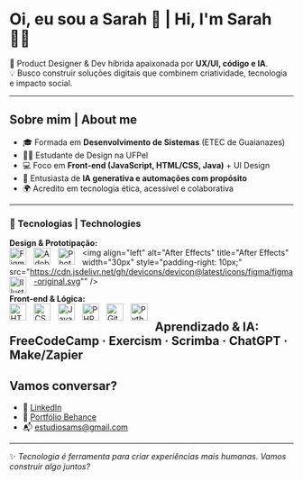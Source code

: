 # Oi, eu sou a Sarah 👋 | Hi, I'm Sarah 👩‍💻

🎨 Product Designer & Dev híbrida apaixonada por **UX/UI, código e IA**.  
💡 Busco construir soluções digitais que combinem criatividade, tecnologia e impacto social.

---

##  Sobre mim | About me

- 🎓 Formada em **Desenvolvimento de Sistemas** (ETEC de Guaianazes)
- 👩‍🎓 Estudante de Design na UFPel
- 💻 Foco em **Front-end (JavaScript, HTML/CSS, Java)** + UI Design
- 🤖 Entusiasta de **IA generativa e automações com propósito**
- 🌍 Acredito em tecnologia ética, acessível e colaborativa

---

### 🤖 Tecnologias | Technologies

**Design & Prototipação:**  
<img 
    align="left" 
    alt="Figma"
    title="Figma" 
    width="30px" 
    style="padding-right: 10px;" 
    src="https://cdn.jsdelivr.net/gh/devicons/devicon@latest/icons/figma/figma-original.svg" 
/>
<img 
    align="left" 
    alt="Adobe XD"
    title="Adobe XD" 
    width="30px" 
    style="padding-right: 10px;" 
    src="https://cdn.jsdelivr.net/gh/devicons/devicon@latest/icons/xd/xd-original.svg" 
/>
<img 
    align="left" 
    alt="Photoshop"
    title="Photoshop" 
    width="30px" 
    style="padding-right: 10px;" 
    src="https://cdn.jsdelivr.net/gh/devicons/devicon@latest/icons/photoshop/photoshop-original.svg" 
/>
<img 
    align="left" 
    alt="After Effects"
    title="After Effects" 
    width="30px" 
    style="padding-right: 10px;" 
    src="https://cdn.jsdelivr.net/gh/devicons/devicon@latest/icons/figma/figma-original.svg"" 
/>
<img 
    align="left" 
    alt="Illustrator"
    title="Illustrator" 
    width="30px" 
    style="padding-right: 10px;" 
    src="https://cdn.jsdelivr.net/gh/devicons/devicon@latest/icons/illustrator/illustrator-plain.svg" 
/>

**Front-end & Lógica:**  
<img 
    align="left" 
    alt="HTML"
    title="HTML" 
    width="30px" 
    style="padding-right: 10px;" 
    src="https://cdn.jsdelivr.net/gh/devicons/devicon@latest/icons/html5/html5-original.svg" 
/>
<img 
    align="left" 
    alt="CSS" 
    title="CSS"
    width="30px" 
    style="padding-right: 10px;" 
    src="https://cdn.jsdelivr.net/gh/devicons/devicon@latest/icons/css3/css3-original.svg" 
/>
<img 
    align="left" 
    alt="JavaScript" 
    title="JavaScript"
    width="30px" 
    style="padding-right: 10px;" 
    src="https://cdn.jsdelivr.net/gh/devicons/devicon@latest/icons/javascript/javascript-original.svg" 
/>
<img 
    align="left" 
    alt="PHP" 
    title="PHP"
    width="30px" 
    style="padding-right: 10px;" 
    src="https://cdn.jsdelivr.net/gh/devicons/devicon@latest/icons/php/php-original.svg" 
/>
<img 
    align="left" 
    alt="Git" 
    title="Git"
    width="30px" 
    style="padding-right: 10px;" 
    src="https://cdn.jsdelivr.net/gh/devicons/devicon@latest/icons/git/git-original.svg" 
/>
<img 
    align="left" 
    alt="Python" 
    title="Python"
    width="30px" 
    style="padding-right: 10px;" 
    src="https://cdn.jsdelivr.net/gh/devicons/devicon@latest/icons/python/python-original.svg" 
/>

**Aprendizado & IA:**  
FreeCodeCamp · Exercism · Scrimba · ChatGPT · Make/Zapier
---

##  Vamos conversar?

- 💼 [LinkedIn](https://www.linkedin.com/in/s4rr4hmarcal/)
- 🎨 [Portfólio Behance](https://www.behance.net/sarahmarcal)
- 📬 estudiosams@gmail.com

---

✨ *Tecnologia é ferramenta para criar experiências mais humanas. Vamos construir algo juntos?*

